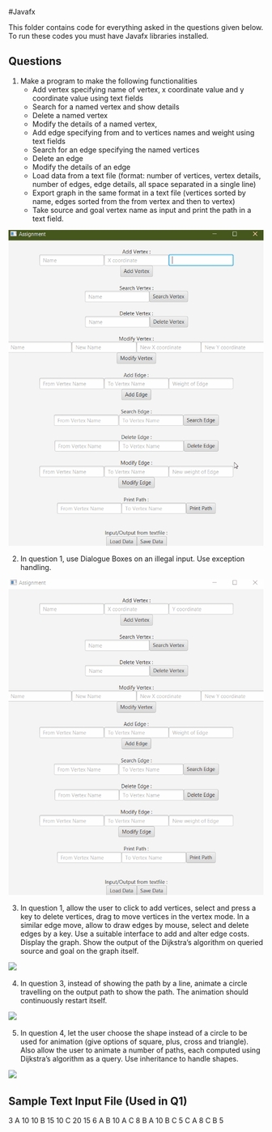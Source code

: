 #Javafx

This folder contains code for everything asked in the questions given below. To run these codes you must have Javafx libraries installed.

## Questions

1. Make a program to make the following functionalities 
	* Add vertex specifying name of vertex, x coordinate value and y coordinate value using text fields
	* Search for a named vertex and show details
	* Delete a named vertex
	* Modify the details of a named vertex,
	* Add edge specifying from and to vertices names and weight using text fields
	* Search for an edge specifying the named vertices
	* Delete an edge
	* Modify the details of an edge
	* Load data from a text file (format: number of vertices, vertex details, number of edges, edge details, all space separated in a single line)
	* Export graph in the same format in a text file (vertices sorted by name, edges sorted from the from vertex and then to vertex)
	* Take source and goal vertex name as input and print the path in a text field.

![](Assignment%202\LearnGUI\sol.gif)

2. In question 1, use Dialogue Boxes on an illegal input. Use exception handling.

![](Assignment%202\Q2\sol.gif)

3. In question 1, allow the user to click to add vertices, select and press a key to delete vertices,
drag to move vertices in the vertex mode. In a similar edge move, allow to draw edges by
mouse, select and delete edges by a key. Use a suitable interface to add and alter edge costs.
Display the graph. Show the output of the Dijkstra’s algorithm on queried source and goal on
the graph itself.

![](Assignment%202\Q3\sol.gif)

4. In question 3, instead of showing the path by a line, animate a circle travelling on the output
path to show the path. The animation should continuously restart itself.

![](Assignment%202\Q4\sol.gif)

5. In question 4, let the user choose the shape instead of a circle to be used for animation (give
options of square, plus, cross and triangle). Also allow the user to animate a number of paths,
each computed using Dijkstra’s algorithm as a query. Use inheritance to handle shapes.

![](Assignment%202\Q5\sol.gif)

## Sample Text Input File (Used in Q1)
3
A 10 10
B 15 10
C 20 15
6
A B 10
A C 8
B A 10
B C 5
C A 8
C B 5